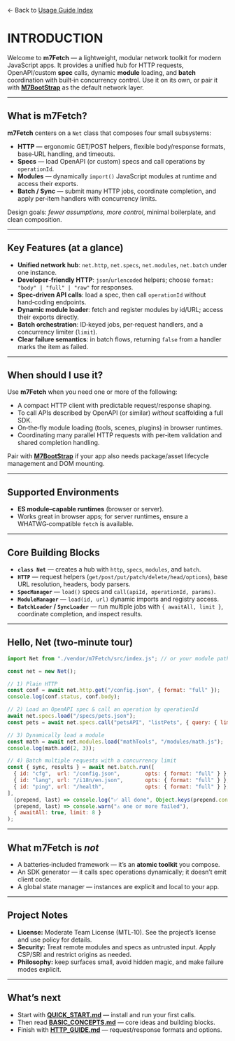 ← Back to [Usage Guide Index](TOC.md)

# INTRODUCTION

Welcome to **m7Fetch** — a lightweight, modular network toolkit for modern JavaScript apps. It provides a unified hub for HTTP requests, OpenAPI/custom **spec** calls, dynamic **module** loading, and **batch** coordination with built‑in concurrency control. Use it on its own, or pair it with **[M7BootStrap](https://github.com/linearblade/m7bootstrap)** as the default network layer.

---

## What is m7Fetch?

**m7Fetch** centers on a `Net` class that composes four small subsystems:

* **HTTP** — ergonomic GET/POST helpers, flexible body/response formats, base‑URL handling, and timeouts.
* **Specs** — load OpenAPI (or custom) specs and call operations by `operationId`.
* **Modules** — dynamically `import()` JavaScript modules at runtime and access their exports.
* **Batch / Sync** — submit many HTTP jobs, coordinate completion, and apply per‑item handlers with concurrency limits.

Design goals: *fewer assumptions, more control*, minimal boilerplate, and clean composition.

---

## Key Features (at a glance)

* **Unified network hub**: `net.http`, `net.specs`, `net.modules`, `net.batch` under one instance.
* **Developer‑friendly HTTP**: `json`/`urlencoded` helpers; choose `format: "body" | "full" | "raw"` for responses.
* **Spec‑driven API calls**: load a spec, then call `operationId` without hand‑coding endpoints.
* **Dynamic module loader**: fetch and register modules by id/URL; access their exports directly.
* **Batch orchestration**: ID‑keyed jobs, per‑request handlers, and a concurrency limiter (`limit`).
* **Clear failure semantics**: in batch flows, returning `false` from a handler marks the item as failed.

---

## When should I use it?

Use **m7Fetch** when you need one or more of the following:

* A compact HTTP client with predictable request/response shaping.
* To call APIs described by OpenAPI (or similar) *without* scaffolding a full SDK.
* On‑the‑fly module loading (tools, scenes, plugins) in browser runtimes.
* Coordinating many parallel HTTP requests with per‑item validation and shared completion handling.

Pair with **[M7BootStrap](https://github.com/linearblade/m7bootstrap)** if your app also needs package/asset lifecycle management and DOM mounting.

---

## Supported Environments

* **ES module–capable runtimes** (browser or server).
* Works great in browser apps; for server runtimes, ensure a WHATWG‑compatible `fetch` is available.

---

## Core Building Blocks

* **`class Net`** — creates a hub with `http`, `specs`, `modules`, and `batch`.
* **`HTTP`** — request helpers (`get/post/put/patch/delete/head/options`), base URL resolution, headers, body parsers.
* **`SpecManager`** — `load()` specs and `call(apiId, operationId, params)`.
* **`ModuleManager`** — `load(id, url)` dynamic imports and registry access.
* **`BatchLoader` / `SyncLoader`** — run multiple jobs with `{ awaitAll, limit }`, coordinate completion, and inspect results.

---

## Hello, Net (two‑minute tour)

```js
import Net from "./vendor/m7Fetch/src/index.js"; // or your module path

const net = new Net();

// 1) Plain HTTP
const conf = await net.http.get("/config.json", { format: "full" });
console.log(conf.status, conf.body);

// 2) Load an OpenAPI spec & call an operation by operationId
await net.specs.load("/specs/pets.json");
const pets = await net.specs.call("petsAPI", "listPets", { query: { limit: 10 } });

// 3) Dynamically load a module
const math = await net.modules.load("mathTools", "/modules/math.js");
console.log(math.add(2, 3));

// 4) Batch multiple requests with a concurrency limit
const { sync, results } = await net.batch.run([
  { id: "cfg",  url: "/config.json",        opts: { format: "full" } },
  { id: "lang", url: "/i18n/en.json",       opts: { format: "full" } },
  { id: "ping", url: "/health",             opts: { format: "full" } },
],
  (prepend, last) => console.log("✅ all done", Object.keys(prepend.context)),
  (prepend, last) => console.warn("⚠️ one or more failed"),
  { awaitAll: true, limit: 8 }
);
```

---

## What m7Fetch is *not*

* A batteries‑included framework — it’s an **atomic toolkit** you compose.
* An SDK generator — it calls spec operations dynamically; it doesn’t emit client code.
* A global state manager — instances are explicit and local to your app.

---

## Project Notes

* **License:** Moderate Team License (MTL‑10). See the project’s license and use policy for details.
* **Security:** Treat remote modules and specs as untrusted input. Apply CSP/SRI and restrict origins as needed.
* **Philosophy:** keep surfaces small, avoid hidden magic, and make failure modes explicit.

---

## What’s next

* Start with **[QUICK\_START.md](./QUICK_START.md)** — install and run your first calls.
* Then read **[BASIC\_CONCEPTS.md](./BASIC_CONCEPTS.md)** — core ideas and building blocks.
* Finish with **[HTTP\_GUIDE.md](./HTTP_GUIDE.md)** — request/response formats and options.
